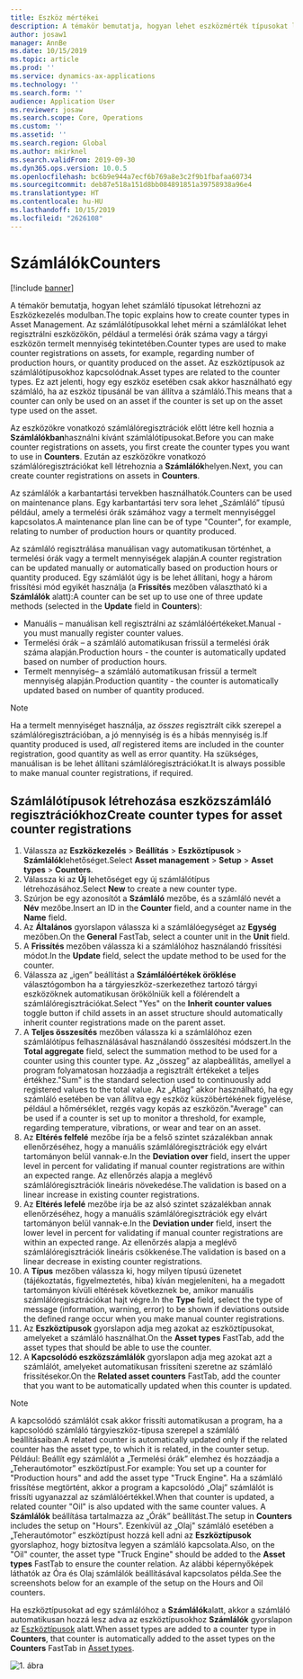 ```yaml
---
title: Eszköz mértékei
description: A témakör bemutatja, hogyan lehet eszközmérték típusokat létrehozni az Eszközkezelés modulban.
author: josaw1
manager: AnnBe
ms.date: 10/15/2019
ms.topic: article
ms.prod: ''
ms.service: dynamics-ax-applications
ms.technology: ''
ms.search.form: ''
audience: Application User
ms.reviewer: josaw
ms.search.scope: Core, Operations
ms.custom: ''
ms.assetid: ''
ms.search.region: Global
ms.author: mkirknel
ms.search.validFrom: 2019-09-30
ms.dyn365.ops.version: 10.0.5
ms.openlocfilehash: bc6b9e944a7ecf6b769a8e3c2f9b1fbafaa60734
ms.sourcegitcommit: deb87e518a151d8bb084891851a39758938a96e4
ms.translationtype: HT
ms.contentlocale: hu-HU
ms.lasthandoff: 10/15/2019
ms.locfileid: "2626108"
---
```

# <a name="counters"></a><span data-ttu-id="9bcf4-103">Számlálók</span><span class="sxs-lookup"><span data-stu-id="9bcf4-103">Counters</span></span>

[!include [banner](../../includes/banner.md)]

<span data-ttu-id="9bcf4-104">A témakör bemutatja, hogyan lehet számláló típusokat létrehozni az Eszközkezelés modulban.</span><span class="sxs-lookup"><span data-stu-id="9bcf4-104">The topic explains how to create counter types in Asset Management.</span></span> <span data-ttu-id="9bcf4-105">Az számlálótípusokkal lehet mérni a számlálókat lehet regisztrálni eszközökön, például a termelési órák száma vagy a tárgyi eszközön termelt mennyiség tekintetében.</span><span class="sxs-lookup"><span data-stu-id="9bcf4-105">Counter types are used to make counter registrations on assets, for example, regarding number of production hours, or quantity produced on the asset.</span></span> <span data-ttu-id="9bcf4-106">Az eszköztípusok az számlálótípusokhoz kapcsolódnak.</span><span class="sxs-lookup"><span data-stu-id="9bcf4-106">Asset types are related to the counter types.</span></span> <span data-ttu-id="9bcf4-107">Ez azt jelenti, hogy egy eszköz esetében csak akkor használható egy számláló, ha az eszköz típusánál be van állítva a számláló.</span><span class="sxs-lookup"><span data-stu-id="9bcf4-107">This means that a counter can only be used on an asset if the counter is set up on the asset type used on the asset.</span></span>

<span data-ttu-id="9bcf4-108">Az eszközökre vonatkozó számlálóregisztrációk előtt létre kell hoznia a **Számlálókban**használni kívánt számlálótípusokat.</span><span class="sxs-lookup"><span data-stu-id="9bcf4-108">Before you can make counter registrations on assets, you first create the counter types you want to use in **Counters**.</span></span> <span data-ttu-id="9bcf4-109">Ezután az eszközökre vonatkozó számlálóregisztrációkat kell létrehoznia a **Számlálók**helyen.</span><span class="sxs-lookup"><span data-stu-id="9bcf4-109">Next, you can create counter registrations on assets in **Counters**.</span></span> 

<span data-ttu-id="9bcf4-110">Az számlálók a karbantartási tervekben használhatók.</span><span class="sxs-lookup"><span data-stu-id="9bcf4-110">Counters can be used on maintenance plans.</span></span> <span data-ttu-id="9bcf4-111">Egy karbantartási terv sora lehet „Számláló” típusú például, amely a termelési órák számához vagy a termelt mennyiséggel kapcsolatos.</span><span class="sxs-lookup"><span data-stu-id="9bcf4-111">A maintenance plan line can be of type "Counter", for example, relating to number of production hours or quantity produced.</span></span> 

<span data-ttu-id="9bcf4-112">Az számláló regisztrálása manuálisan vagy automatikusan történhet, a termelési órák vagy a termelt mennyiségek alapján.</span><span class="sxs-lookup"><span data-stu-id="9bcf4-112">A counter registration can be updated manually or automatically based on production hours or quantity produced.</span></span> <span data-ttu-id="9bcf4-113">Egy számlálót úgy is be lehet állítani, hogy a három frissítési mód egyikét használja (a **Frissítés** mezőben választható ki a **Számlálók** alatt):</span><span class="sxs-lookup"><span data-stu-id="9bcf4-113">A counter can be set up to use one of three update methods (selected in the **Update** field in **Counters**):</span></span>
  
- <span data-ttu-id="9bcf4-114">Manuális – manuálisan kell regisztrálni az számlálóértékeket.</span><span class="sxs-lookup"><span data-stu-id="9bcf4-114">Manual - you must manually register counter values.</span></span>  
- <span data-ttu-id="9bcf4-115">Termelési órák – a számláló automatikusan frissül a termelési órák száma alapján.</span><span class="sxs-lookup"><span data-stu-id="9bcf4-115">Production hours - the counter is automatically updated based on number of production hours.</span></span>  
- <span data-ttu-id="9bcf4-116">Termelt mennyiség– a számláló automatikusan frissül a termelt mennyiség alapján.</span><span class="sxs-lookup"><span data-stu-id="9bcf4-116">Production quantity - the counter is automatically updated based on number of quantity produced.</span></span>  

>[!NOTE]
><span data-ttu-id="9bcf4-117">Ha a termelt mennyiséget használja, az *összes* regisztrált cikk szerepel a számlálóregisztrációban, a jó mennyiség is és a hibás mennyiség is.</span><span class="sxs-lookup"><span data-stu-id="9bcf4-117">If quantity produced is used, *all* registered items are included in the counter registration, good quantity as well as error quantity.</span></span> <span data-ttu-id="9bcf4-118">Ha szükséges, manuálisan is be lehet állítani számlálóregisztrációkat.</span><span class="sxs-lookup"><span data-stu-id="9bcf4-118">It is always possible to make manual counter registrations, if required.</span></span>

## <a name="create-counter-types-for-asset-counter-registrations"></a><span data-ttu-id="9bcf4-119">Számlálótípusok létrehozása eszközszámláló regisztrációkhoz</span><span class="sxs-lookup"><span data-stu-id="9bcf4-119">Create counter types for asset counter registrations</span></span>

1. <span data-ttu-id="9bcf4-120">Válassza az **Eszközkezelés** > **Beállítás** > **Eszköztípusok** > **Számlálók**lehetőséget.</span><span class="sxs-lookup"><span data-stu-id="9bcf4-120">Select **Asset management** > **Setup** > **Asset types** > **Counters**.</span></span>
2. <span data-ttu-id="9bcf4-121">Válassza ki az **Új** lehetőséget egy új számlálótípus létrehozásához.</span><span class="sxs-lookup"><span data-stu-id="9bcf4-121">Select **New** to create a new counter type.</span></span>
3. <span data-ttu-id="9bcf4-122">Szúrjon be egy azonosítót a **Számláló** mezőbe, és a számláló nevét a **Név** mezőbe.</span><span class="sxs-lookup"><span data-stu-id="9bcf4-122">Insert an ID in the **Counter** field, and a counter name in the **Name** field.</span></span>
4. <span data-ttu-id="9bcf4-123">Az **Általános** gyorslapon válassza ki a számlálóegységet az **Egység** mezőben.</span><span class="sxs-lookup"><span data-stu-id="9bcf4-123">On the **General** FastTab, select a counter unit in the **Unit** field.</span></span>
5. <span data-ttu-id="9bcf4-124">A **Frissítés** mezőben válassza ki a számlálóhoz használandó frissítési módot.</span><span class="sxs-lookup"><span data-stu-id="9bcf4-124">In the **Update** field, select the update method to be used for the counter.</span></span>
6. <span data-ttu-id="9bcf4-125">Válassza az „igen” beállítást a **Számlálóértékek öröklése** választógombon ha a tárgyieszköz-szerkezethez tartozó tárgyi eszközöknek automatikusan örökölniük kell a fölérendelt a számlálóregisztrációkat.</span><span class="sxs-lookup"><span data-stu-id="9bcf4-125">Select "Yes" on the **Inherit counter values** toggle button if child assets in an asset structure should automatically inherit counter registrations made on the parent asset.</span></span>
7. <span data-ttu-id="9bcf4-126">A **Teljes összesítés** mezőben válassza ki a számlálóhoz ezen számlálótípus felhasználásával használandó összesítési módszert.</span><span class="sxs-lookup"><span data-stu-id="9bcf4-126">In the **Total aggregate** field, select the summation method to be used for a counter using this counter type.</span></span> <span data-ttu-id="9bcf4-127">Az „összeg” az alapbeállítás, amellyel a program folyamatosan hozzáadja a regisztrált értékeket a teljes értékhez.</span><span class="sxs-lookup"><span data-stu-id="9bcf4-127">"Sum" is the standard selection used to continuously add registered values to the total value.</span></span> <span data-ttu-id="9bcf4-128">Az „Átlag” akkor használható, ha egy számláló esetében be van állítva egy eszköz küszöbértékének figyelése, például a hőmérséklet, rezgés vagy kopás az eszközön.</span><span class="sxs-lookup"><span data-stu-id="9bcf4-128">"Average" can be used if a counter is set up to monitor a threshold, for example, regarding temperature, vibrations, or wear and tear on an asset.</span></span> 
8. <span data-ttu-id="9bcf4-129">Az **Eltérés felfelé** mezőbe írja be a felső szintet százalékban annak ellenőrzéséhez, hogy a manuális számlálóregisztrációk egy elvárt tartományon belül vannak-e.</span><span class="sxs-lookup"><span data-stu-id="9bcf4-129">In the **Deviation over** field, insert the upper level in percent for validating if manual counter registrations are within an expected range.</span></span> <span data-ttu-id="9bcf4-130">Az ellenőrzés alapja a meglévő számlálóregisztrációk lineáris növekedése.</span><span class="sxs-lookup"><span data-stu-id="9bcf4-130">The validation is based on a linear increase in existing counter registrations.</span></span>
9. <span data-ttu-id="9bcf4-131">Az **Eltérés lefelé** mezőbe írja be az alsó szintet százalékban annak ellenőrzéséhez, hogy a manuális számlálóregisztrációk egy elvárt tartományon belül vannak-e.</span><span class="sxs-lookup"><span data-stu-id="9bcf4-131">In the **Deviation under** field, insert the lower level in percent for validating if manual counter registrations are within an expected range.</span></span> <span data-ttu-id="9bcf4-132">Az ellenőrzés alapja a meglévő számlálóregisztrációk lineáris csökkenése.</span><span class="sxs-lookup"><span data-stu-id="9bcf4-132">The validation is based on a linear decrease in existing counter registrations.</span></span>
10. <span data-ttu-id="9bcf4-133">A **Típus** mezőben válassza ki, hogy milyen típusú üzenetet (tájékoztatás, figyelmeztetés, hiba) kíván megjeleníteni, ha a megadott tartományon kívüli eltérések következnek be, amikor manuális számlálóregisztrációkat hajt végre.</span><span class="sxs-lookup"><span data-stu-id="9bcf4-133">In the **Type** field, select the type of message (information, warning, error) to be shown if deviations outside the defined range occur when you make manual counter registrations.</span></span>
11. <span data-ttu-id="9bcf4-134">Az **Eszköztípusok** gyorslapon adja meg azokat az eszköztípusokat, amelyeket a számláló használhat.</span><span class="sxs-lookup"><span data-stu-id="9bcf4-134">On the **Asset types** FastTab, add the asset types that should be able to use the counter.</span></span>
12. <span data-ttu-id="9bcf4-135">A **Kapcsolódó eszközszámlálók** gyorslapon adja meg azokat azt a számlálót, amelyeket automatikusan frissíteni szeretne az számláló frissítésekor.</span><span class="sxs-lookup"><span data-stu-id="9bcf4-135">On the **Related asset counters** FastTab, add the counter that you want to be automatically updated when this counter is updated.</span></span>


>[!NOTE]
><span data-ttu-id="9bcf4-136">A kapcsolódó számlálót csak akkor frissíti automatikusan a program, ha a kapcsolódó számláló tárgyieszköz-típusa szerepel a számláló beállításaiban.</span><span class="sxs-lookup"><span data-stu-id="9bcf4-136">A related counter is automatically updated only if the related counter has the asset type, to which it is related, in the counter setup.</span></span> <span data-ttu-id="9bcf4-137">Például: Beállít egy számlálót a „Termelési órák” elemhez és hozzáadja a „Teherautómotor” eszköztípust.</span><span class="sxs-lookup"><span data-stu-id="9bcf4-137">For example: You set up a counter for "Production hours" and add the asset type "Truck Engine".</span></span> <span data-ttu-id="9bcf4-138">Ha a számláló frissítése megtörtént, akkor a program a kapcsolódó „Olaj” számlálót is frissíti ugyanazzal az számlálóértékkel.</span><span class="sxs-lookup"><span data-stu-id="9bcf4-138">When that counter is updated, a related counter "Oil" is also updated with the same counter values.</span></span> <span data-ttu-id="9bcf4-139">A **Számlálók** beállítása tartalmazza az „Órák” beállítást.</span><span class="sxs-lookup"><span data-stu-id="9bcf4-139">The setup in **Counters** includes the setup on "Hours".</span></span> <span data-ttu-id="9bcf4-140">Ezenkívül az „Olaj" számláló esetében a „Teherautómotor” eszköztípust hozzá kell adni az **Eszköztípusok** gyorslaphoz, hogy biztosítva legyen a számláló kapcsolata.</span><span class="sxs-lookup"><span data-stu-id="9bcf4-140">Also, on the "Oil" counter, the asset type "Truck Engine" should be added to the **Asset types** FastTab to ensure the counter relation.</span></span> <span data-ttu-id="9bcf4-141">Az alábbi képernyőképek láthatók az Óra és Olaj számlálók beállításával kapcsolatos példa.</span><span class="sxs-lookup"><span data-stu-id="9bcf4-141">See the screenshots below for an example of the setup on the Hours and Oil counters.</span></span>

<span data-ttu-id="9bcf4-142">Ha eszköztípusokat ad egy számlálóhoz a **Számlálók**alatt, akkor a számláló automatikusan hozzá lesz adva az eszköztípusokhoz **Számlálók** gyorslapon az [Eszköztípusok](../setup-for-objects/object-types.md) alatt.</span><span class="sxs-lookup"><span data-stu-id="9bcf4-142">When asset types are added to a counter type in **Counters**, that counter is automatically added to the asset types on the **Counters** FastTab in [Asset types](../setup-for-objects/object-types.md).</span></span>

![1. ábra](media/071-setup-for-objects.png)


